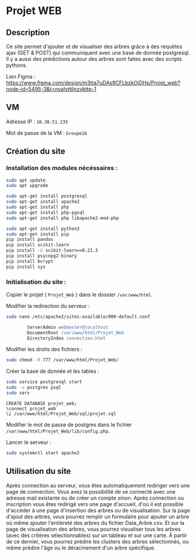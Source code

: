 # Projet WEB
## Description
Ce site permet d'ajouter et de visualiser des arbres grâce à des requêtes ajax (GET & POST) qui communiquent avec une base de donnée postgresql. Il y a aussi des prédictions autour des arbres sont faites avec des scripts pythons.

Lien Figma : https://www.figma.com/design/m3tta7uDAs9CFLbzkOjDHs/Projet_web?node-id=5495-3&t=nvaIvttilnzvkttp-1

## VM

Adresse IP : `10.30.51.135`

Mot de passe de la VM : `Groupe16`

## Création du site
### Installation des modules nécéssaires :
```bash
sudo apt update
sudo apt upgrade

sudo apt-get install postgresql
sudo apt-get install apache2
sudo apt-get install php
sudo apt-get install php-pgsql
sudo apt-get install php libapache2-mod-php

sudo apt-get install python3
sudo apt-get install pip
pip install pandas
pip install scikit-learn
pip install -U scikit-learn==0.21.3
pip install psycopg2-binary
pip install bcrypt
pip install sys
```

### Initialisation du site :
Copier le projet ( `Projet_Web` ) dans le dossier `/var/www/html`.

Modifier la redirection du serveur :
```bash
sudo nano /etc/apache2/sites-available/000-default.conf
```
```apache
        ServerAdmin webmaster@localhost
        DocumentRoot /var/www/html/Projet_Web
        DirectoryIndex connection.html
```
Modifier les droits des fichiers :
```bash
sudo chmod -R 777 /var/www/html/Projet_Web/
```
Créer la base de donnée et les tables :
```bash
sudo service postgresql start
sudo -u postgres psql
sudo serv
```
```postgresql
CREATE DATABASE projet_web;
\connect projet_web
\i /var/www/html/Projet_Web/sql/projet.sql
```
Modifier le mot de passe de postgres dans le fichier `/var/www/html/Projet_Web/lib/config.php`.

Lancer le serveur :
```bash
sudo systemctl start apache2
```

## Utilisation du site
Après connection au serveur, vous êtes automatiquement rediriger vers une page de connection.
Vous avez la possibilité de se connecté avec une adresse mail existante ou de créer un compte sinon. Après connection ou inscription vous êtes redirigé vers une page d'accueil, d'où il est possible d'accèder à une page d'insertion des arbres ou de visualisation.
Sur la page d'ajout des arbres, vous pourrez remplir un formulaire pour ajouter un arbre où même ajouter l'entièreté des arbres du fichier Data_Arbre.csv. Et sur la page de visualisation des arbres, vous pourrez visualiser tous les arbres (avec des critères sélectionnables) sur un tableau et sur une carte. À partir de ce dernier, vous pourrez prédire les clusters des arbres sélectionnés, ou même prédire l'âge ou le déracinement d'un arbre spécifique.